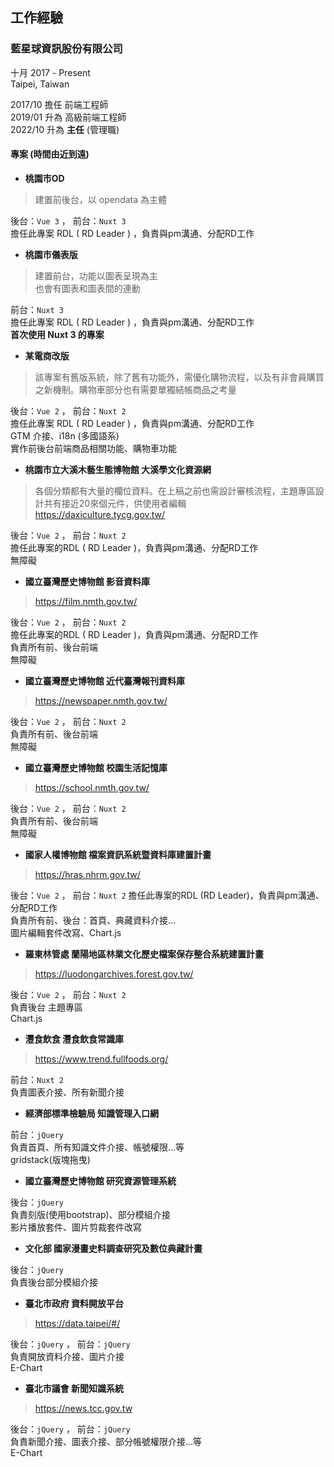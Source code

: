 ## 工作經驗

### 藍星球資訊股份有限公司
十月 2017 - Present  
Taipei, Taiwan  

2017/10 擔任 前端工程師  
2019/01 升為 高級前端工程師    
2022/10 升為 **主任** (管理職)  

####  專案 (時間由近到遠)

- **桃園市OD**
>  建置前後台，以 opendata 為主體  

後台：```Vue 3``` ， 前台：```Nuxt 3```  
擔任此專案 RDL ( RD Leader ) ，負責與pm溝通、分配RD工作   

- **桃園市儀表版**
>建置前台，功能以圖表呈現為主  
>也會有圖表和圖表間的連動

前台：```Nuxt 3```  
擔任此專案 RDL ( RD Leader ) ，負責與pm溝通、分配RD工作   
**首次使用 Nuxt 3 的專案**

- **某電商改版**
> 該專案有舊版系統，除了舊有功能外，需優化購物流程，以及有非會員購買之新機制。購物車部分也有需要單獨結帳商品之考量

後台：```Vue 2``` ， 前台：```Nuxt 2```  
擔任此專案 RDL ( RD Leader ) ，負責與pm溝通、分配RD工作   
GTM 介接、i18n (多國語系)  
實作前後台前端商品相關功能、購物車功能  

- **桃園市立大溪木藝生態博物館 大溪學文化資源網**
> 各個分類都有大量的欄位資料。在上稿之前也需設計審核流程，主題專區設計共有接近20來個元件，供使用者編輯  
> https://daxiculture.tycg.gov.tw/  

後台：```Vue 2``` ， 前台：```Nuxt 2```   
擔任此專案的RDL ( RD Leader )，負責與pm溝通、分配RD工作  
無障礙  

- **國立臺灣歷史博物館 影音資料庫**
> https://film.nmth.gov.tw/

後台：```Vue 2``` ， 前台：```Nuxt 2```  
擔任此專案的RDL ( RD Leader )，負責與pm溝通、分配RD工作  
負責所有前、後台前端  
無障礙    


- **國立臺灣歷史博物館 近代臺灣報刊資料庫**
> https://newspaper.nmth.gov.tw/  

後台：```Vue 2``` ， 前台：```Nuxt 2```   
負責所有前、後台前端    
無障礙  

- **國立臺灣歷史博物館 校園生活記憶庫**
>  https://school.nmth.gov.tw/  

後台：```Vue 2``` ， 前台：```Nuxt 2```   
負責所有前、後台前端   
無障礙  

- **國家人權博物館 檔案資訊系統暨資料庫建置計畫**
>  https://hras.nhrm.gov.tw/  

後台：```Vue 2``` ， 前台：```Nuxt 2``` 
擔任此專案的RDL (RD Leader)，負責與pm溝通、分配RD工作  
負責所有前、後台：首頁、典藏資料介接...  
圖片編輯套件改寫、Chart.js  


- **羅東林管處 蘭陽地區林業文化歷史檔案保存整合系統建置計畫**
> https://luodongarchives.forest.gov.tw/  

後台：```Vue 2``` ， 前台：```Nuxt 2```   
負責後台 主題專區  
Chart.js  

- **灃食飲食 灃食飲食常識庫**
> https://www.trend.fullfoods.org/

前台：```Nuxt 2```   
負責圖表介接、所有新聞介接  

- **經濟部標準檢驗局 知識管理入口網**

前台：```jQuery```  
負責首頁、所有知識文件介接、帳號權限...等  
gridstack(版塊拖曳)  

- **國立臺灣歷史博物館 研究資源管理系統**

後台：```jQuery```   
負責刻版(使用bootstrap)、部分模組介接  
影片播放套件、圖片剪裁套件改寫  

- **文化部 國家漫畫史料調查研究及數位典藏計畫**

後台：```jQuery```  
負責後台部分模組介接    

- **臺北市政府 資料開放平台**
>  https://data.taipei/#/  

後台：```jQuery``` ， 前台：```jQuery```   
負責開放資料介接、圖片介接  
E-Chart


- **臺北市議會 新聞知識系統**
> https://news.tcc.gov.tw  

後台：```jQuery``` ， 前台：```jQuery```   
負責新聞介接、圖表介接、部分帳號權限介接...等  
E-Chart
